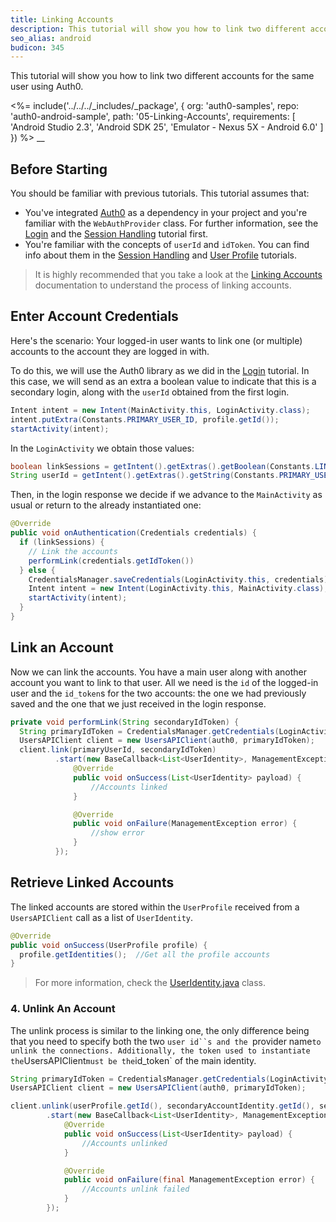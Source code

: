 ```yaml
---
title: Linking Accounts
description: This tutorial will show you how to link two different accounts for the same user.
seo_alias: android
budicon: 345
---
```


This tutorial will show you how to link two different accounts for the same user using Auth0.

<%= include('../../../_includes/_package', {
  org: 'auth0-samples',
  repo: 'auth0-android-sample',
  path: '05-Linking-Accounts',
  requirements: [
    'Android Studio 2.3',
    'Android SDK 25',
    'Emulator - Nexus 5X - Android 6.0'
  ]
}) %>
__

## Before Starting

You should be familiar with previous tutorials. This tutorial assumes that:

* You've integrated [Auth0](https://github.com/auth0/Auth0.Android) as a dependency in your project and you're familiar with the `WebAuthProvider` class. For further information, see the [Login](/quickstart/native/android/00-centralized-login) and the [Session Handling](/quickstart/native/android/03-session-handling) tutorial first.
* You're familiar with the concepts of `userId` and `idToken`. You can find info about them in the [Session Handling](/quickstart/native/android/03-session-handling) and [User Profile](/quickstart/native/android/04-user-profile) tutorials.

> It is highly recommended that you take a look at the [Linking Accounts](/link-accounts) documentation to understand the process of linking accounts.

## Enter Account Credentials

Here's the scenario: Your logged-in user wants to link one (or multiple) accounts to the account they are logged in with.

To do this, we will use the Auth0 library as we did in the [Login](/quickstart/native/android/00-centralized-login) tutorial. In this case, we will send as an extra a boolean value to indicate that this is a secondary login, along with the `userId` obtained from the first login.

```java
Intent intent = new Intent(MainActivity.this, LoginActivity.class);        intent.putExtra(Constants.LINK_ACCOUNTS, true);
intent.putExtra(Constants.PRIMARY_USER_ID, profile.getId());
startActivity(intent);
```

In the `LoginActivity` we obtain those values:

```java
boolean linkSessions = getIntent().getExtras().getBoolean(Constants.LINK_ACCOUNTS, false);
String userId = getIntent().getExtras().getString(Constants.PRIMARY_USER_ID);
```

Then, in the login response we decide if we advance to the `MainActivity` as usual or return to the already instantiated one:

```java
@Override
public void onAuthentication(Credentials credentials) {
  if (linkSessions) {
    // Link the accounts
    performLink(credentials.getIdToken())
  } else {
    CredentialsManager.saveCredentials(LoginActivity.this, credentials);
    Intent intent = new Intent(LoginActivity.this, MainActivity.class);
    startActivity(intent);
  }
}
```


## Link an Account

Now we can link the accounts. You have a main user along with another account you want to link to that user. All we need is the `id` of the logged-in user and the `id_token`s for the two accounts: the one we had previously saved and the one that we just received in the login response.

```java
private void performLink(String secondaryIdToken) {
  String primaryIdToken = CredentialsManager.getCredentials(LoginActivity.this).getIdToken();
  UsersAPIClient client = new UsersAPIClient(auth0, primaryIdToken);
  client.link(primaryUserId, secondaryIdToken)
          .start(new BaseCallback<List<UserIdentity>, ManagementException>() {
              @Override
              public void onSuccess(List<UserIdentity> payload) {
                  //Accounts linked
              }

              @Override
              public void onFailure(ManagementException error) {
                  //show error
              }
          });
```

## Retrieve Linked Accounts

The linked accounts are stored within the `UserProfile` received from a `UsersAPIClient` call as a list of `UserIdentity`.

```java
@Override
public void onSuccess(UserProfile profile) {
  profile.getIdentities();  //Get all the profile accounts
}
```

> For more information, check the [UserIdentity.java](https://github.com/auth0/Auth0.Android/blob/master/auth0/src/main/java/com/auth0/android/result/UserIdentity.java) class.

### 4. Unlink An Account

The unlink process is similar to the linking one, the only difference being that you need to specify both the two `user id``s and the `provider name` to unlink the connections. Additionally, the token used to instantiate the `UsersAPIClient` must be the `id_token` of the main identity.

```java
String primaryIdToken = CredentialsManager.getCredentials(LoginActivity.this).getIdToken();
UsersAPIClient client = new UsersAPIClient(auth0, primaryIdToken);

client.unlink(userProfile.getId(), secondaryAccountIdentity.getId(), secondaryAccountIdentity.getProvider())
        .start(new BaseCallback<List<UserIdentity>, ManagementException>() {
            @Override
            public void onSuccess(List<UserIdentity> payload) {
                //Accounts unlinked
            }

            @Override
            public void onFailure(final ManagementException error) {
                //Accounts unlink failed
            }
        });
```
